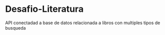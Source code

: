 # Desafio-Literatura
API conectadad a base de datos relacionada a libros con multiples tipos de busqueda
